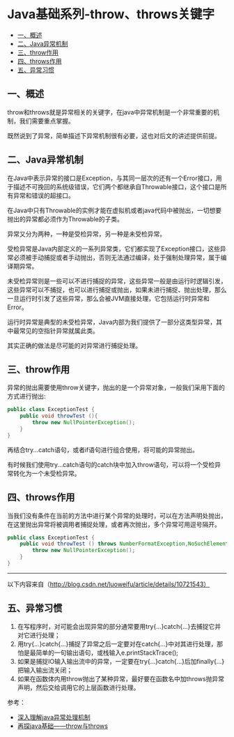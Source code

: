 # Java基础系列-throw、throws关键字
- [一、概述](#一概述)
- [二、Java异常机制](#二java异常机制)
- [三、throw作用](#三throw作用)
- [四、throws作用](#四throws作用)
- [五、异常习惯](#五异常习惯)
## 一、概述
throw和throws就是异常相关的关键字，在java中异常机制是一个非常重要的机制，我们需要重点掌握。

既然说到了异常，简单描述下异常机制很有必要，这也对后文的讲述提供前提。
## 二、Java异常机制
在Java中表示异常的接口是Exception，与其同一层次的还有一个Error接口，用于描述不可挽回的系统级错误，它们两个都继承自Throwable接口，这个接口是所有异常和错误的超接口。

在Java中只有Throwable的实例才能在虚拟机或者java代码中被抛出，一切想要抛出的异常都必须作为Throwable的子类。

异常又分为两种，一种是受检异常，另一种是未受检异常。

受检异常是Java内部定义的一系列异常类，它们都实现了Exception接口，这些异常必须被手动捕捉或者手动抛出，否则无法通过编译，处于强制处理异常，属于编译期异常。

未受检异常则是一些可以不进行捕捉的异常，这些异常一般是由运行时逻辑引发，这些异常可以不捕捉，也可以进行捕捉或抛出，如果未进行捕捉、抛出处理，那么一旦运行时引发了这些异常，那么会被JVM直接处理，它包括运行时异常和Error。

运行时异常是典型的未受检异常，Java内部为我们提供了一部分这类型异常，其中最常见的空指针异常就属此类。

其实正确的做法是尽可能的对异常进行捕捉处理。
## 三、throw作用
异常的抛出需要使用throw关键字，抛出的是一个异常对象，一般我们采用下面的方式进行抛出:
```java
public class ExceptionTest {
    public void throwTest (){
        throw new NullPointerException();
    }
}
```
再结合try...catch语句，或者if语句进行组合使用，将可能的异常抛出。

有时候我们使用try...catch语句的catch块中加入throw语句，可以将一个受检异常转化为一个未受检异常。
## 四、throws作用
当我们没有条件在当前的方法中进行某个异常的处理时，可以在方法声明处抛出，在这里抛出异常将被调用者捕捉处理，或者再次抛出，多个异常可用逗号隔开。
```java
public class ExceptionTest {
    public void throwTest () throws NumberFormatException,NoSuchElementException {
        throw new NullPointerException();
    }
}
```
----------------------------------------
以下内容来自（http://blog.csdn.net/luoweifu/article/details/10721543） 
## 五、异常习惯
1. 在写程序时，对可能会出现异常的部分通常要用try{...}catch{...}去捕捉它并对它进行处理；
2. 用try{...}catch{...}捕捉了异常之后一定要对在catch{...}中对其进行处理，那怕是最简单的一句输出语句，或栈输入e.printStackTrace();
3. 如果是捕捉IO输入输出流中的异常，一定要在try{...}catch{...}后加finally{...}把输入输出流关闭；
4. 如果在函数体内用throw抛出了某种异常，最好要在函数名中加throws抛异常声明，然后交给调用它的上层函数进行处理。

参考：
- [深入理解java异常处理机制](http://www.importnew.com/14688.html)
- [再探java基础——throw与throws](http://blog.csdn.net/luoweifu/article/details/10721543)